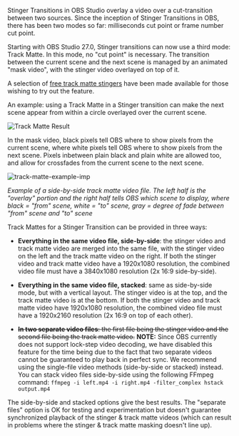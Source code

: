 Stinger Transitions in OBS Studio overlay a video over a cut-transition between two sources. Since the inception of Stinger Transitions in OBS, there has been two modes so far: milliseconds cut point or frame number cut point.

Starting with OBS Studio 27.0, Stinger transitions can now use a third mode: Track Matte. In this mode, no "cut point" is necessary. The transition between the current scene and the next scene is managed by an animated "mask video", with the stinger video overlayed on top of it.

A selection of [free track matte stingers](https://cdn-fastly.obsproject.com/downloads/TrackMatteStingers.zip) have been made available for those wishing to try out the feature.

An example: using a Track Matte in a Stinger transition can make the next scene appear from within a circle overlayed over the current scene. 

![Track Matte Result](https://raw.githubusercontent.com/wiki/obsproject/obs-studio/images/track-matte/track-matte-result.gif)

In the mask video, black pixels tell OBS where to show pixels from the current scene, where white pixels tell OBS where to show pixels from the next scene. Pixels inbetween plain black and plain white are allowed too, and allow for crossfades from the current scene to the next scene.

![track-matte-example-imp](https://user-images.githubusercontent.com/50419942/181523548-bb12fdfd-5c21-4ff4-86e7-8dbc3385af92.gif)

*Example of a side-by-side track matte video file. The left half is the "overlay" portion and the right half tells OBS which scene to display, where black = "from" scene, white = "to" scene, gray = degree of fade between "from" scene and "to" scene*

Track Mattes for a Stinger Transition can be provided in three ways:

- **Everything in the same video file, side-by-side**: the stinger video and track matte video are merged into the same file, with the stinger video on the left and the track matte video on the right. If both the stinger video and track matte video have a 1920x1080 resolution, the combined video file must have a 3840x1080 resolution (2x 16:9 side-by-side).

  <!-- TODO example image: side-by-side video file -->

- **Everything in the same video file, stacked**: same as side-by-side mode, but with a vertical layout. The stinger video is at the top, and the track matte video is at the bottom. If both the stinger video and track matte video have 1920x1080 resolution, the combined video file must have a 1920x2160 resolution (2x 16:9 on top of each other).

  <!-- TODO example image: stacked video file -->

- ~~**In two separate video files**: the first file being the stinger video and the second file being the track matte video.~~ **NOTE:** Since OBS currently does not support lock-step video decoding, we have disabled this feature for the time being due to the fact that two separate videos cannot be guaranteed to play back in perfect sync. We recommend using the single-file video methods (side-by-side or stacked) instead. You can stack video files side-by-side using the following FFmpeg command: `ffmpeg -i left.mp4 -i right.mp4 -filter_complex hstack output.mp4`

  <!-- TODO example image: two separate files -->

The side-by-side and stacked options give the best results. The "separate files" option is OK for testing and experimentation but doesn't guarantee synchronized playback of the stinger & track matte videos (which can result in problems where the stinger & track matte masking doesn't line up).